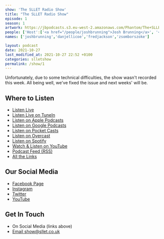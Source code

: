 ```yaml
---
show: 'The SLLET Radio Show'
title: "The SLLET Radio Show"
episode: 1
season: 1
artwork: https://jbpodcasts.s3.eu-west-2.amazonaws.com/Phantom/The+SLLET+Radio+Show/2021-09-27+-+SLLET+radio+square.png
people: ['Host':['<a href="/people/joshbrunning">Josh Brunning</a>', '<a href="/people/danjellicoe">Dan Jellicoe</a>'], 'Guests': ['<a href="/people/fredjackson">Fred Jackson</a>', '<a href="/people/zsomborszoke">Zsombor Szőke</a>']]
names: ['joshbrunning','danjellicoe','fredjackson','zsomborszoke']

layout: podcast
date: 2021-10-27
last_modified_at: 2021-10-27 22:52 +0100
categories: slletshow
permalink: /show/1
---
```


Unfortunately, due to some technical difficulties, the show wasn't recorded this week. All being well, we've fixed the issue and next weeks' will be. 

## Where to Listen
* [Listen Live](https://www.derbyunion.co.uk/sls/media/radio/)
* [Listen Live on TuneIn](https://tunein.com/radio/Phantom-Radio-s261801/)
* [Listen on Apple Podcasts](https://podcasts.apple.com/us/podcast/the-sllet-radio-show/id1587759816)
* [Listen on Google Podcasts](https://podcasts.google.com/feed/aHR0cHM6Ly9hbmNob3IuZm0vcy82ZDE5MzFkNC9wb2RjYXN0L3Jzcw)
* [Listen on Pocket Casts](https://pca.st/bvsgaixz)
* [Listen on Overcast](https://overcast.fm/itunes1587759816)
* [Listen on Spotify](https://open.spotify.com/show/3QFAmW6xEww6kiuk4CuKsG?si=tgOAAZV-S6K96rE0JrXvZg&dl_branch=1)
* [Watch & Listen on YouTube](https://www.youtube.com/channel/UClG7zTagAztOx5KhVwPgRVQ)
* [Podcast Feed (RSS)](http://www.sllet.co.uk/show/rss)
* [All the Links](https://linktr.ee/slletshow)

## Our Social Media
* [Facebook Page](https://facebook.com/SLLETshow)
* [Instagram](https://instagram.com/SLLETshow)
* [Twitter](https://twitter.com/SLLETshow)
* [YouTube](https://youtube.com/channel/UClG7zTagAztOx5KhVwPgRVQ)

## Get In Touch
* On Social Media (links above)
* [Email show@sllet.co.uk](mailto:show@sllet.co.uk)

